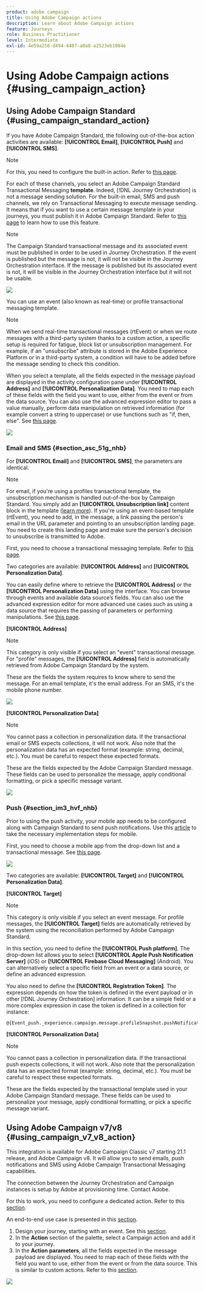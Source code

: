 ```yaml
---
product: adobe campaign
title: Using Adobe Campaign actions
description: Learn about Adobe Campaign actions
feature: Journeys
role: Business Practitioner
level: Intermediate
exl-id: 4e59a256-d494-4407-a0a8-a2523eb1084e
---
```

# Using Adobe Campaign actions {#using_campaign_action}

## Using Adobe Campaign Standard {#using_campaign_standard_action}

If you have Adobe Campaign Standard, the following out-of-the-box action activities are available: **[!UICONTROL Email]**, **[!UICONTROL Push]** and **[!UICONTROL SMS]**. 

>[!NOTE]
>
>For this, you need to configure the built-in action. Refer to [this page](../action/working-with-adobe-campaign.md).

For each of these channels, you select an Adobe Campaign Standard Transactional Messaging **template**. Indeed, [!DNL Journey Orchestration] is not a message sending solution. For the built-in email, SMS and push channels, we rely on Transactional Messaging to execute message sending. It means that if you want to use a certain message template in your journeys, you must publish it in Adobe Campaign Standard. Refer to [this page](https://docs.adobe.com/content/help/en/campaign-standard/using/communication-channels/transactional-messaging/about-transactional-messaging.html) to learn how to use this feature.

>[!NOTE]
>
>The Campaign Standard transactional message and its associated event must be published in order to be used in Journey Orchestration. If the event is published but the message is not, it will not be visible in the Journey Orchestration interface. If the message is published but its associated event is not, it will be visible in the Journey Orchestration interface but it will not be usable.

![](../assets/journey59.png)

You can use an event (also known as real-time) or profile transactional messaging template.

>[!NOTE]
>
>When we send real-time transactional messages (rtEvent) or when we route messages with a third-party system thanks to a custom action, a specific setup is required for fatigue, block list or unsubscription management. For example, if an "unsubscribe" attribute is stored in the Adobe Experience Platform or in a third-party system, a condition will have to be added before the message sending to check this condition.

When you select a template, all the fields expected in the message payload are displayed in the activity configuration pane under **[!UICONTROL Address]** and **[!UICONTROL Personalization Data]**. You need to map each of these fields with the field you want to use, either from the event or from the data source. You can also use the advanced expression editor to pass a value manually, perform data manipulation on retrieved information (for example convert a string to uppercase) or use functions such as "if, then, else". See [this page](../expression/expressionadvanced.md).

![](../assets/journey60.png)

### Email and SMS {#section_asc_51g_nhb}

For **[!UICONTROL Email]** and **[!UICONTROL SMS]**, the parameters are identical.

>[!NOTE]
>
>For email, if you're using a profiles transactional template, the unsubscription mechanism is handled out-of-the-box by Campaign Standard. You simply add an **[!UICONTROL Unsubscription link]** content block in the template ([learn more](https://docs.adobe.com/content/help/en/campaign-standard/using/communication-channels/transactional-messaging/about-transactional-messaging.html)). If you're using an event-based template (rtEvent), you need to add, in the message, a link passing the person's email in the URL parameter and pointing to an unsubscription landing page. You need to create this landing page and make sure the person's decision to unsubscribe is transmitted to Adobe.

First, you need to choose a transactional messaging template. Refer to [this page](../building-journeys/about-action-activities.md).

Two categories are available: **[!UICONTROL Address]** and **[!UICONTROL Personalization Data]**.

You can easily define where to retrieve the **[!UICONTROL Address]** or the **[!UICONTROL Personalization Data]** using the interface. You can browse through events and available data source’s fields. You can also use the advanced expression editor for more advanced use cases such as using a data source that requires the passing of parameters or performing manipulations. See [this page](../expression/expressionadvanced.md).

**[!UICONTROL Address]**

>[!NOTE]
>
>This category is only visible if you select an "event" transactional message. For "profile" messages, the **[!UICONTROL Address]** field is automatically retrieved from Adobe Campaign Standard by the system.

These are the fields the system requires to know where to send the message. For an email template, it's the email address. For an SMS, it's the mobile phone number.

![](../assets/journey61.png)

**[!UICONTROL Personalization Data]**

>[!NOTE]
>
>You cannot pass a collection in personalization data. If the transactional email or SMS expects collections, it will not work. Also note that the personalization data has an expected format (example: string, decimal, etc.). You must be careful to respect these expected formats. 

These are the fields expected by the Adobe Campaign Standard message. These fields can be used to personalize the message, apply conditional formatting, or pick a specific message variant. 

![](../assets/journey62.png)

### Push {#section_im3_hvf_nhb}

Prior to using the push activity, your mobile app needs to be configured along with Campaign Standard to send push notifications. Use this [article](https://helpx.adobe.com/campaign/kb/integrate-mobile-sdk.html) to take the necessary implementation steps for mobile.

First, you need to choose a mobile app from the drop-down list and a transactional message. See [this page](../building-journeys/about-action-activities.md).

![](../assets/journey62bis.png)

Two categories are available: **[!UICONTROL Target]** and **[!UICONTROL Personalization Data]**.

**[!UICONTROL Target]**

>[!NOTE]
>
>This category is only visible if you select an event message. For profile messages, the **[!UICONTROL Target]** fields are automatically retrieved by the system using the reconciliation performed by Adobe Campaign Standard.

In this section, you need to define the **[!UICONTROL Push platform]**. The drop-down list allows you to select **[!UICONTROL Apple Push Notification Server]** (iOS) or **[!UICONTROL Firebase Cloud Messaging]** (Android). You can alternatively select a specific field from an event or a data source, or define an advanced expression.

You also need to define the **[!UICONTROL Registration Token]**. The expression depends on how the token is defined in the event payload or in other [!DNL Journey Orchestration] information. It can be a simple field or a more complex expression in case the token is defined in a collection for instance:

```
@{Event_push._experience.campaign.message.profileSnapshot.pushNotificationTokens.first().token}
```

**[!UICONTROL Personalization Data]**

>[!NOTE]
>
>You cannot pass a collection in personalization data. If the transactional push expects collections, it will not work. Also note that the personalization data has an expected format (example: string, decimal, etc.). You must be careful to respect these expected formats.

These are the fields expected by the transactional template used in your Adobe Campaign Standard message. These fields can be used to personalize your message, apply conditional formatting, or pick a specific message variant.

## Using Adobe Campaign v7/v8 {#using_campaign_v7_v8_action}

This integration is available for Adobe Campaign Classic v7 starting 21.1 release, and Adobe Campaign v8. It will allow you to send emails, push notifications and SMS using Adobe Campaign Transactional Messaging capabilities.

The connection between the Journey Orchestration and Campaign instances is setup by Adobe at provisioning time. Contact Adobe.

For this to work, you need to configure a dedicated action. Refer to this [section](../action/working-with-adobe-campaign.md#using_adobe_campaign_v7_v8).

An end-to-end use case is presented in this [section](../usecase/campaign-v7-v8-use-case.md).

1. Design your journey, starting with an event. See this [section](../building-journeys/journey.md).
1. In the **Action** section of the palette, select a Campaign action and add it to your journey.
1. In the **Action parameters**, all the fields expected in the message payload are displayed. You need to map each of these fields with the field you want to use, either from the event or from the data source. This is similar to custom actions. Refer to this [section](../building-journeys/using-custom-actions.md).

![](../assets/accintegration2.png)

